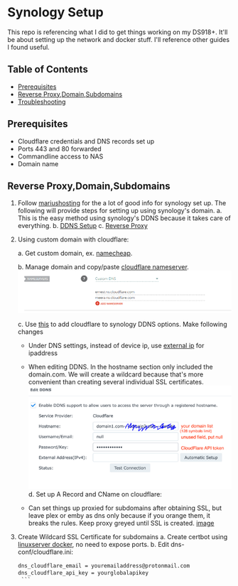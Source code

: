 # Synology Setup

This repo is referencing what I did to get things working on my DS918+. It'll be about setting up the network and docker stuff.  I'll reference other guides I found useful.

## Table of Contents
* [Prerequisites](#Prerequisites)
* [Reverse Proxy,Domain,Subdomains](#Reverse-Proxy,Domain,Subdomains)
* [Troubleshooting](#Troubleshooting)

## Prerequisites

* Cloudflare credentials and DNS records set up
* Ports 443 and 80 forwarded
* Commandline access to NAS
* Domain name

## Reverse Proxy,Domain,Subdomains

 1. Follow [mariushosting](https://mariushosting.com) for the a lot of good info for synology set up. The following will provide steps for setting up using synology's domain.
      a. This is the easy method using synology's DDNS because it takes care of everything.
      b. [DDNS Setup](https://mariushosting.com/synology-difference-between-quickconnect-and-ddns/)
      c. [Reverse Proxy](https://mariushosting.com/synology-how-to-use-reverse-proxy-on-dsm-7/)

 3.  Using custom domain with cloudflare:
    
      a. Get custom domain, ex. [namecheap](https://www.namecheap.com).

      b. Manage domain and copy/paste [cloudflare nameserver](https://developers.cloudflare.com/automatic-platform-optimization/get-started/change-nameservers).
     ![image](https://github.com/exedox/synology-setup/blob/main/images/nameserver.PNG)

      c. Use [this](https://github.com/mrikirill/SynologyDDNSCloudflareMultidomain) to add cloudflare to synology DDNS options. Make following changes
     
        * Under DNS settings, instead of device ip, use [external ip](https://whatismyipaddress.com/) for ipaddress
     
        * When editing DDNS.  In the hostname section only included the domain.com. We will create a wildcard because that's more convenient than creating several individual SSL certificates.
             ![image](https://github.com/exedox/synology-setup/blob/main/images/hostname.PNG)
     d. Set up A Record and CName on cloudflare:
        * Can set things up proxied for subdomains after obtaining SSL, but leave plex or emby as dns only because if you orange them, it breaks the rules.  Keep proxy greyed until SSL is created.
          [image](https://github.com/exedox/synology-setup/blob/main/images/arecord.PNG)

   4.  Create Wildcard SSL Certificate for subdomains
      a. Create certbot using [linuxserver docker](https://docs.linuxserver.io/general/swag/#create-container-via-dns-validation-with-a-wildcard-cert), no need to expose ports.
      b. Edit dns-conf/cloudflare.ini:
          ```
          dns_cloudflare_email = youremailaddress@protonmail.com
          dns_cloudflare_api_key = yourglobalapikey
           ```

